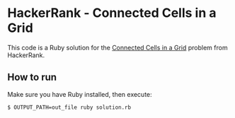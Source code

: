 # HackerRank - Connected Cells in a Grid

This code is a Ruby solution for the [Connected Cells in a Grid](https://www.hackerrank.com/challenges/connected-cell-in-a-grid/problem) problem from HackerRank.

## How to run

Make sure you have Ruby installed, then execute:
```baash
$ OUTPUT_PATH=out_file ruby solution.rb
```
